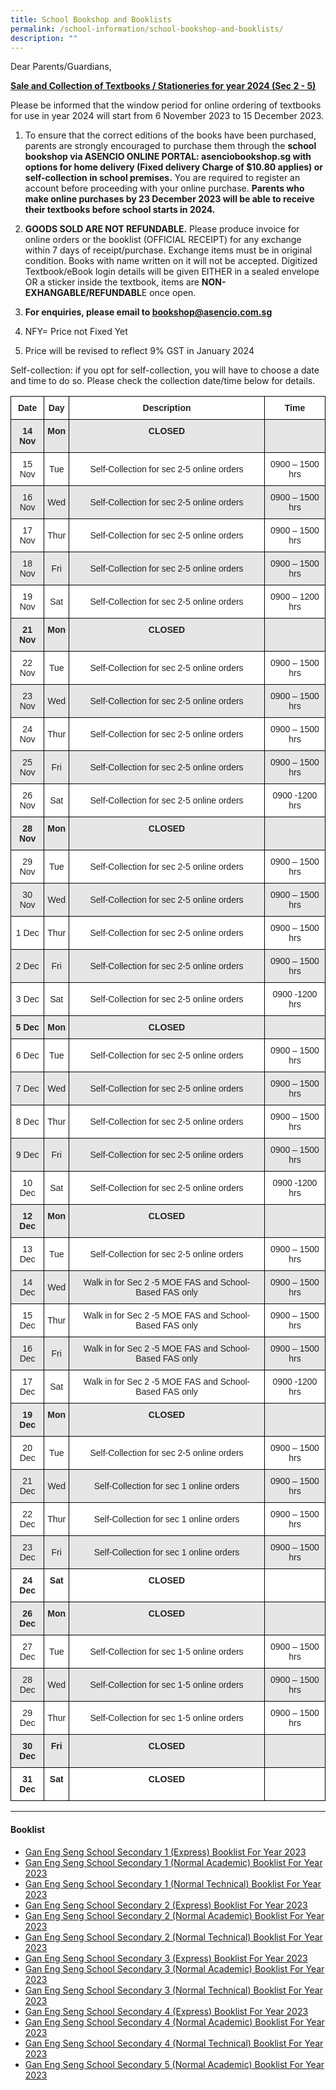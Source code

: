 ```yaml
---
title: School Bookshop and Booklists
permalink: /school-information/school-bookshop-and-booklists/
description: ""
---
```

Dear Parents/Guardians,

**<u>Sale and Collection of Textbooks / Stationeries for year 2024 (Sec 2 - 5)</u>** 
<br>

Please be informed that the window period for online ordering of textbooks for use in year 2024 will start from 6 November 2023 to 15 December 2023.

1)	To ensure that the correct editions of the books have been purchased, parents are strongly encouraged to purchase them through the **school bookshop via ASENCIO ONLINE PORTAL: asenciobookshop.sg with options for home delivery (Fixed delivery Charge of $10.80 applies) or self-collection in school premises.** You are required to register an account before proceeding with your online purchase. **Parents who make online purchases by 23 December 2023 will be able to receive their textbooks before school starts in 2024.**

2)	**GOODS SOLD ARE NOT REFUNDABLE.** Please produce invoice for online orders or the booklist (OFFICIAL RECEIPT) for any exchange within 7 days of receipt/purchase. Exchange items must be in original condition. Books with name written on it will not be accepted. Digitized Textbook/eBook login details will be given EITHER in a sealed envelope OR a sticker inside the textbook, items are **NON-EXHANGABLE/REFUNDABL**E once open. 

3)	**For enquiries, please email to bookshop@asencio.com.sg**

4)	NFY= Price not Fixed Yet

5)	Price will be revised to reflect 9% GST in January 2024

Self-collection: if you opt for self-collection, you will have to choose a date and time to do so. Please check the collection date/time below for details.




<style type="text/css">
.tg  {border-collapse:collapse;border-spacing:0;}
.tg td{border-color:black;border-style:solid;border-width:1px;font-family:Arial, sans-serif;font-size:14px;
  overflow:hidden;padding:10px 5px;word-break:normal;}
.tg th{border-color:black;border-style:solid;border-width:1px;font-family:Arial, sans-serif;font-size:14px;
  font-weight:normal;overflow:hidden;padding:10px 5px;word-break:normal;}
.tg .tg-4ufn{background-color:#FFF;color:#222;font-weight:bold;text-align:center;vertical-align:top}
.tg .tg-pr30{background-color:#E6E6E6;color:#222;font-weight:bold;text-align:center;vertical-align:top}
.tg .tg-gj5f{background-color:#E6E6E6;color:#222;text-align:center;vertical-align:middle}
.tg .tg-a3j2{background-color:#FFF;color:#222;text-align:center;vertical-align:middle}
.tg .tg-0lax{text-align:left;vertical-align:top}
</style>
<table class="tg">
<thead>
  <tr>
    <th class="tg-4ufn"><span style="font-weight:bold">Date</span></th>
    <th class="tg-4ufn"><span style="font-weight:bold">Day</span></th>
    <th class="tg-4ufn"><span style="font-weight:bold">Description</span></th>
    <th class="tg-4ufn"><span style="font-weight:bold">Time</span></th>
  </tr>
</thead>
<tbody>
  <tr>
    <td class="tg-pr30"><span style="font-weight:bold">14 Nov</span></td>
    <td class="tg-pr30"><span style="font-weight:bold">Mon</span></td>
    <td class="tg-pr30"><span style="font-weight:bold">CLOSED</span></td>
    <td class="tg-gj5f"></td>
  </tr>
  <tr>
    <td class="tg-a3j2">15 Nov</td>
    <td class="tg-a3j2">Tue</td>
    <td class="tg-a3j2">Self-Collection for sec 2-5 online orders</td>
    <td class="tg-a3j2">0900 – 1500 hrs</td>
  </tr>
  <tr>
    <td class="tg-gj5f">16 Nov</td>
    <td class="tg-gj5f">Wed</td>
    <td class="tg-gj5f">Self-Collection for sec 2-5 online orders</td>
    <td class="tg-gj5f">0900 – 1500 hrs</td>
  </tr>
  <tr>
    <td class="tg-a3j2">17 Nov</td>
    <td class="tg-a3j2">Thur</td>
    <td class="tg-a3j2">Self-Collection for sec 2-5 online orders</td>
    <td class="tg-a3j2">0900 – 1500 hrs</td>
  </tr>
  <tr>
    <td class="tg-gj5f">18 Nov</td>
    <td class="tg-gj5f">Fri</td>
    <td class="tg-gj5f">Self-Collection for sec 2-5 online orders</td>
    <td class="tg-gj5f">0900 – 1500 hrs</td>
  </tr>
  <tr>
    <td class="tg-a3j2">19 Nov</td>
    <td class="tg-a3j2">Sat</td>
    <td class="tg-a3j2">Self-Collection for sec 2-5 online orders</td>
    <td class="tg-a3j2">0900 – 1200 hrs</td>
  </tr>
  <tr>
    <td class="tg-pr30"><span style="font-weight:bold">21 Nov</span></td>
    <td class="tg-pr30"><span style="font-weight:bold">Mon</span></td>
    <td class="tg-pr30"><span style="font-weight:bold">CLOSED</span></td>
    <td class="tg-gj5f"></td>
  </tr>
  <tr>
    <td class="tg-a3j2">22 Nov</td>
    <td class="tg-a3j2">Tue</td>
    <td class="tg-a3j2">Self-Collection for sec 2-5 online orders</td>
    <td class="tg-a3j2">0900 – 1500 hrs</td>
  </tr>
  <tr>
    <td class="tg-gj5f">23 Nov</td>
    <td class="tg-gj5f">Wed</td>
    <td class="tg-gj5f">Self-Collection for sec 2-5 online orders</td>
    <td class="tg-gj5f">0900 – 1500 hrs</td>
  </tr>
  <tr>
    <td class="tg-a3j2">24 Nov</td>
    <td class="tg-a3j2">Thur</td>
    <td class="tg-a3j2">Self-Collection for sec 2-5 online orders</td>
    <td class="tg-a3j2">0900 – 1500 hrs</td>
  </tr>
  <tr>
    <td class="tg-gj5f">25 Nov</td>
    <td class="tg-gj5f">Fri</td>
    <td class="tg-gj5f">Self-Collection for sec 2-5 online orders</td>
    <td class="tg-gj5f">0900 – 1500 hrs</td>
  </tr>
  <tr>
    <td class="tg-a3j2">26 Nov</td>
    <td class="tg-a3j2">Sat</td>
    <td class="tg-a3j2">Self-Collection for sec 2-5 online orders</td>
    <td class="tg-a3j2">0900 -1200 hrs</td>
  </tr>
  <tr>
    <td class="tg-pr30"><span style="font-weight:bold">28 Nov</span></td>
    <td class="tg-pr30"><span style="font-weight:bold">Mon</span></td>
    <td class="tg-pr30"><span style="font-weight:bold">CLOSED</span></td>
    <td class="tg-gj5f"></td>
  </tr>
  <tr>
    <td class="tg-a3j2">29 Nov</td>
    <td class="tg-a3j2">Tue</td>
    <td class="tg-a3j2">Self-Collection for sec 2-5 online orders</td>
    <td class="tg-a3j2">0900 – 1500 hrs</td>
  </tr>
  <tr>
    <td class="tg-gj5f">30 Nov</td>
    <td class="tg-gj5f">Wed</td>
    <td class="tg-gj5f">Self-Collection for sec 2-5 online orders</td>
    <td class="tg-gj5f">0900 – 1500 hrs</td>
  </tr>
  <tr>
    <td class="tg-a3j2">1 Dec</td>
    <td class="tg-a3j2">Thur</td>
    <td class="tg-a3j2">Self-Collection for sec 2-5 online orders</td>
    <td class="tg-a3j2">0900 – 1500 hrs</td>
  </tr>
  <tr>
    <td class="tg-gj5f">2 Dec</td>
    <td class="tg-gj5f">Fri</td>
    <td class="tg-gj5f">Self-Collection for sec 2-5 online orders</td>
    <td class="tg-gj5f">0900 – 1500 hrs</td>
  </tr>
  <tr>
    <td class="tg-a3j2">3 Dec</td>
    <td class="tg-a3j2">Sat</td>
    <td class="tg-a3j2">Self-Collection for sec 2-5 online orders</td>
    <td class="tg-a3j2">0900 -1200 hrs</td>
  </tr>
  <tr>
    <td class="tg-pr30"><span style="font-weight:bold">5 Dec</span></td>
    <td class="tg-pr30"><span style="font-weight:bold">Mon</span></td>
    <td class="tg-pr30"><span style="font-weight:bold">CLOSED</span></td>
    <td class="tg-gj5f"></td>
  </tr>
  <tr>
    <td class="tg-a3j2">6 Dec</td>
    <td class="tg-a3j2">Tue</td>
    <td class="tg-a3j2">Self-Collection for sec 2-5 online orders</td>
    <td class="tg-a3j2">0900 – 1500 hrs</td>
  </tr>
  <tr>
    <td class="tg-gj5f">7 Dec</td>
    <td class="tg-gj5f">Wed</td>
    <td class="tg-gj5f">Self-Collection for sec 2-5 online orders</td>
    <td class="tg-gj5f">0900 – 1500 hrs</td>
  </tr>
  <tr>
    <td class="tg-a3j2">8 Dec</td>
    <td class="tg-a3j2">Thur</td>
    <td class="tg-a3j2">Self-Collection for sec 2-5 online orders</td>
    <td class="tg-a3j2">0900 – 1500 hrs</td>
  </tr>
  <tr>
    <td class="tg-gj5f">9 Dec</td>
    <td class="tg-gj5f">Fri</td>
    <td class="tg-gj5f">Self-Collection for sec 2-5 online orders</td>
    <td class="tg-gj5f">0900 – 1500 hrs</td>
  </tr>
  <tr>
    <td class="tg-a3j2">10 Dec</td>
    <td class="tg-a3j2">Sat</td>
    <td class="tg-a3j2">Self-Collection for sec 2-5 online orders</td>
    <td class="tg-a3j2">0900 -1200 hrs</td>
  </tr>
  <tr>
    <td class="tg-pr30"><span style="font-weight:bold">12 Dec</span></td>
    <td class="tg-pr30"><span style="font-weight:bold">Mon</span></td>
    <td class="tg-pr30"><span style="font-weight:bold">CLOSED</span></td>
    <td class="tg-gj5f"></td>
  </tr>
  <tr>
    <td class="tg-a3j2">13 Dec</td>
    <td class="tg-a3j2">Tue</td>
    <td class="tg-a3j2">Self-Collection for sec 2-5 online orders</td>
    <td class="tg-a3j2">0900 – 1500 hrs</td>
  </tr>
  <tr>
    <td class="tg-gj5f">14 Dec</td>
    <td class="tg-gj5f">Wed</td>
    <td class="tg-gj5f">Walk in for Sec 2 -5 MOE FAS and School- Based FAS only</td>
    <td class="tg-gj5f">0900 – 1500 hrs</td>
  </tr>
  <tr>
    <td class="tg-a3j2">15 Dec</td>
    <td class="tg-a3j2">Thur</td>
    <td class="tg-a3j2">Walk in for Sec 2 -5 MOE FAS and School- Based FAS only</td>
    <td class="tg-a3j2">0900 – 1500 hrs</td>
  </tr>
  <tr>
    <td class="tg-gj5f">16 Dec</td>
    <td class="tg-gj5f">Fri</td>
    <td class="tg-gj5f">Walk in for Sec 2 -5 MOE FAS and School- Based FAS only</td>
    <td class="tg-gj5f">0900 – 1500 hrs</td>
  </tr>
  <tr>
    <td class="tg-a3j2">17 Dec</td>
    <td class="tg-a3j2">Sat</td>
    <td class="tg-a3j2">Walk in for Sec 2 -5 MOE FAS and School- Based FAS only</td>
    <td class="tg-a3j2">0900 -1200 hrs</td>
  </tr>
  <tr>
    <td class="tg-pr30"><span style="font-weight:bold">19 Dec</span></td>
    <td class="tg-pr30"><span style="font-weight:bold">Mon</span></td>
    <td class="tg-pr30"><span style="font-weight:bold">CLOSED</span></td>
    <td class="tg-gj5f"></td>
  </tr>
  <tr>
    <td class="tg-a3j2">20 Dec</td>
    <td class="tg-a3j2">Tue</td>
    <td class="tg-a3j2">Self-Collection for sec 2-5 online orders</td>
    <td class="tg-a3j2">0900 – 1500 hrs</td>
  </tr>
  <tr>
    <td class="tg-gj5f">21 Dec</td>
    <td class="tg-gj5f">Wed</td>
    <td class="tg-gj5f">Self-Collection for sec 1 online orders</td>
    <td class="tg-gj5f">0900 – 1500 hrs</td>
  </tr>
  <tr>
    <td class="tg-a3j2">22 Dec</td>
    <td class="tg-a3j2">Thur</td>
    <td class="tg-a3j2">Self-Collection for sec 1 online orders</td>
    <td class="tg-a3j2">0900 – 1500 hrs</td>
  </tr>
  <tr>
    <td class="tg-gj5f">23 Dec</td>
    <td class="tg-gj5f">Fri</td>
    <td class="tg-gj5f">Self-Collection for sec 1 online orders</td>
    <td class="tg-gj5f">0900 – 1500 hrs</td>
  </tr>
  <tr>
    <td class="tg-4ufn"><span style="font-weight:bold">24 Dec</span></td>
    <td class="tg-4ufn"><span style="font-weight:bold">Sat</span></td>
    <td class="tg-4ufn"><span style="font-weight:bold">CLOSED</span></td>
    <td class="tg-a3j2"></td>
  </tr>
  <tr>
    <td class="tg-pr30"><span style="font-weight:bold">26 Dec</span></td>
    <td class="tg-pr30"><span style="font-weight:bold">Mon</span></td>
    <td class="tg-pr30"><span style="font-weight:bold">CLOSED</span></td>
    <td class="tg-gj5f"></td>
  </tr>
  <tr>
    <td class="tg-a3j2">27 Dec</td>
    <td class="tg-a3j2">Tue</td>
    <td class="tg-a3j2">Self-Collection for sec 1-5 online orders</td>
    <td class="tg-a3j2">0900 – 1500 hrs</td>
  </tr>
  <tr>
    <td class="tg-gj5f">28 Dec</td>
    <td class="tg-gj5f">Wed</td>
    <td class="tg-gj5f">Self-Collection for sec 1-5 online orders</td>
    <td class="tg-gj5f">0900 – 1500 hrs</td>
  </tr>
  <tr>
    <td class="tg-a3j2">29 Dec</td>
    <td class="tg-a3j2">Thur</td>
    <td class="tg-a3j2">Self-Collection for sec 1-5 online orders</td>
    <td class="tg-a3j2">0900 – 1500 hrs</td>
  </tr>
  <tr>
    <td class="tg-pr30"><span style="font-weight:bold">30 Dec</span></td>
    <td class="tg-pr30"><span style="font-weight:bold">Fri</span></td>
    <td class="tg-pr30"><span style="font-weight:bold">CLOSED</span></td>
    <td class="tg-gj5f"></td>
  </tr>
  <tr>
    <td class="tg-4ufn"><span style="font-weight:bold">31 Dec</span></td>
    <td class="tg-4ufn"><span style="font-weight:bold">Sat</span></td>
    <td class="tg-4ufn"><span style="font-weight:bold">CLOSED</span></td>
    <td class="tg-0lax"></td>
  </tr>
</tbody>
</table>



* * *

#### Booklist
* [Gan Eng Seng School Secondary 1 (Express) Booklist For Year 2023](/files/GESS%20S1E.pdf)
* [Gan Eng Seng School Secondary 1 (Normal Academic) Booklist For Year 2023](/files/GESS%20S1NA.pdf)
* [Gan Eng Seng School Secondary 1 (Normal Technical) Booklist For Year 2023](/files/GESS%20S1NT.pdf)
* [Gan Eng Seng School Secondary 2 (Express) Booklist For Year 2023](/files/GESS%20S2E.pdf)
* [Gan Eng Seng School Secondary 2 (Normal Academic) Booklist For Year 2023](/files/GESS%20S2NA.pdf)
* [Gan Eng Seng School Secondary 2 (Normal Technical) Booklist For Year 2023](/files/GESS%20S2NT.pdf)
* [Gan Eng Seng School Secondary 3 (Express) Booklist For Year 2023](/files/GESS%20S3EXP.pdf)
* [Gan Eng Seng School Secondary 3 (Normal Academic) Booklist For Year 2023](/files/GESS%20S3NA.pdf)
* [Gan Eng Seng School Secondary 3 (Normal Technical) Booklist For Year 2023](/files/GESS%20S3NT.pdf)
* [Gan Eng Seng School Secondary 4 (Express) Booklist For Year 2023](/files/GESS%20S4EXP.pdf)
* [Gan Eng Seng School Secondary 4 (Normal Academic) Booklist For Year 2023](/files/GESS%20S4NA.pdf)
* [Gan Eng Seng School Secondary 4 (Normal Technical) Booklist For Year 2023](/files/GESS%20S4NT.pdf)
* [Gan Eng Seng School Secondary 5 (Normal Academic) Booklist For Year 2023](/files/GESS%20S5NA.pdf)